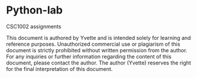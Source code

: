 # Python-lab
CSC1002 assignments

This document is authored by Yvette and is intended solely for learning and reference purposes. Unauthorized commercial use or plagiarism of this document is strictly prohibited without written permission from the author. For any inquiries or further information regarding the content of this document, please contact the author.
The author (Yvette) reserves the right for the final interpretation of this document.
